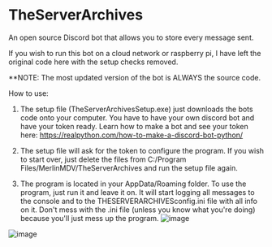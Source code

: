 # TheServerArchives
An open source Discord bot that allows you to store every message sent.

If you wish to run this bot on a cloud network or raspberry pi, I have left the original code here with the setup checks removed.

**NOTE: The most updated version of the bot is ALWAYS the source code.

How to use: 
1. The setup file (TheServerArchivesSetup.exe) just downloads the bots code onto your computer. You have to have your own discord bot and have your token ready. Learn how to make a bot and see your token here: https://realpython.com/how-to-make-a-discord-bot-python/ 

2. The setup file will ask for the token to configure the program. If you wish to start over, just delete the files from C:/Program Files/MerlinMDV/TheServerArchives and run the setup file again.

3. The program is located in your AppData/Roaming folder. To use the program, just run it and leave it on. It will start logging all messages to the console and to the THESERVERARCHIVESconfig.ini file with all info on it. Don't mess with the .ini file (unless you know what you're doing) because you'll just mess up the program.
![image](https://user-images.githubusercontent.com/64904743/162353694-bd162f0f-02aa-4e73-8440-2274edc29bf3.png)

![image](https://user-images.githubusercontent.com/64904743/162353797-7b61cdba-71bd-442e-8d7a-1436407927b5.png)

